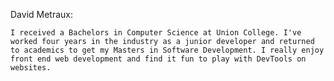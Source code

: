 David Metraux:

```I received a Bachelors in Computer Science at Union College. I've worked four years in the industry as a junior developer and returned to academics to get my Masters in Software Development. I really enjoy front end web development and find it fun to play with DevTools on websites. ```